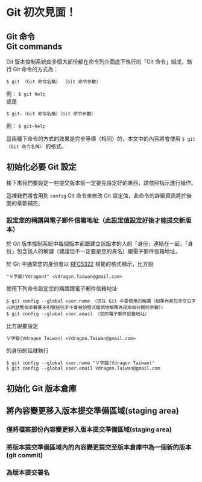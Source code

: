 # Git 初次見面！
## Git 命令<br>Git commands
Git 版本控制系統由多個大部份都在命令列介面底下執行的「Git 命令」組成，執行 Git 命令的方式為：
```
$ git 〈Git 命令名稱〉 （Git 命令參數）
```
例： `$ git help`  
或是
```
$ git-〈Git 命令名稱〉（Git 命令參數）
```
例： `$ git-help`  

這兩種下命令的方式的效果是完全等價（相同）的，本文中的內容將會使用 `$ git 〈Git 命令名稱〉` 的格式。

## 初始化必要 Git 設定
接下來我們要設定一些提交版本前一定要先設定好的東西，請依照指示進行操作。

這裡我們將會用到 `config` Git 命令來修改 Git 設定值，此命令的詳細資訊將於後面的章節補完。

### 設定您的稱謂與電子郵件信箱地址（此設定值設定好後才能提交新版本）
於 Git 版本控制系統中每個版本都跟建立該版本的人的「身份」連結在一起，「身份」包含該人的稱謂（建議但不一定要是您的真名）跟電子郵件信箱地址。

於 Git 中通常您的身份會以 [RFC5322](https://tools.ietf.org/html/rfc5322) 規範的格式顯示，比方說
```
"Ｖ字龍(Vdragon)" <Vdragon.Taiwan@gmail.com>
```

使用下列命令設定您的稱謂跟電子郵件信箱地址
```
$ git config --global user.name 〈您在 Git 中要使用的稱謂（如果內容包含空白字元的話整個參數要用引號括住才不會被殼程式錯誤地解釋為是兩個分開的參數）〉
$ git config --global user.email 〈您的電子郵件信箱地址〉
```

比方說要設定

```
Ｖ字龍(Vdragon Taiwan) <Vdragon.Taiwan@gmail.com>
```

的身份的話就執行

```
$ git config --global user.name "Ｖ字龍(Vdragon Taiwan)"
$ git config --global user.email Vdragon.Taiwan@gmail.com
```

## 初始化 Git 版本倉庫

## 將內容變更移入版本提交準備區域(staging area)
### 僅將檔案部份內容變更移入版本提交準備區域(staging area)

### 將版本提交準備區域內的內容變更提交至版本倉庫中為一個新的版本(git commit)

### 為版本提交署名
